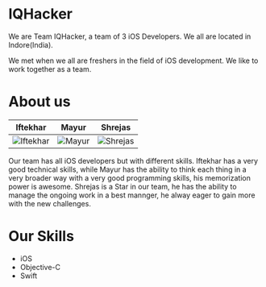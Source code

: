 IQHacker
================

We are Team IQHacker, a team of 3 iOS Developers. We all are located in Indore(India).

We met when we all are freshers in the field of iOS development. We like to work together as a team.

About us
===========================

| Iftekhar | Mayur | Shrejas |
|--- |--- |--- |
| ![Iftekhar](https://avatars2.githubusercontent.com/u/3831495?v=3&s=400) | ![Mayur](https://avatars0.githubusercontent.com/u/5563481?v=3&s=400) | ![Shrejas](https://avatars2.githubusercontent.com/u/6254934?v=3&s=400) |


Our team has all iOS developers but with different skills.
Iftekhar has a very good technical skills, while Mayur has the ability to think each thing in a very broader way with a very good programming skills, his memorization power is awesome. Shrejas is a Star in our team, he has the ability to manage the ongoing work in a best mannger, he alway eager to gain more with the new challenges.


Our Skills
=======
- iOS
- Objective-C
- Swift

